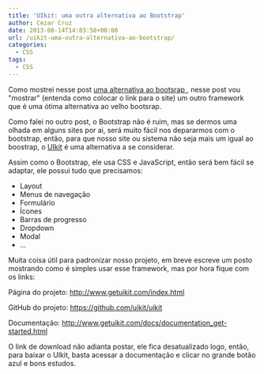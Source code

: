 ```yaml
---
title: 'UIkit: uma outra alternativa ao Bootstrap'
author: Cezar Cruz
date: 2013-08-14T14:03:58+00:00
url: /uikit-uma-outra-alternativa-ao-bootstrap/
categories:
  - CSS
tags:
  - CSS
---
```


Como mostrei nesse post <a href="/dica-rapida-foundation-4-uma-alternativa-ao-bootsrap/" target="_blank">uma alternativa ao bootsrap </a>, nesse post vou "mostrar" (entenda como colocar o link para o site) um outro framework que é uma ótima alternativa ao velho bootsrap.

Como falei no outro post, o Bootstrap não é ruim, mas se dermos uma olhada em alguns sites por ai, será muito fácil nos depararmos com o bootstrap, então, para que nosso site ou sistema não seja mais um igual ao boostrap, o [UIkit][1] é uma alternativa a se considerar.

Assim como o Bootstrap, ele usa CSS e JavaScript, então será bem fácil se adaptar, ele possui tudo que precisamos:

- Layout
- Menus de navegação
- Formulário
- Ícones
- Barras de progresso
- Dropdown
- Modal
- ...

Muita coisa útil para padronizar nosso projeto, em breve escreve um posto mostrando como é simples usar esse framework, mas por hora fique com os links:

Página do projeto: <a href="http://www.getuikit.com/index.html" target="_blank">http://www.getuikit.com/index.html</a>

GitHub do projeto: <a href="https://github.com/uikit/uikit" target="_blank">https://github.com/uikit/uikit</a>

Documentação: <a href="http://www.getuikit.com/docs/documentation_get-started.html" target="_blank">http://www.getuikit.com/docs/documentation_get-started.html</a>

O link de download não adianta postar, ele fica desatualizado logo, então, para baixar o UIkit, basta acessar a documentação e clicar no grande botão azul e bons estudos.

[1]: http://www.getuikit.com/index.html

